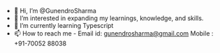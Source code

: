 - 👋 Hi, I’m @GunendroSharma
- 👀 I’m interested in expanding my learnings, knowledge, and skills.
- 🌱 I’m currently learning Typescript
- 📫 How to reach me - 
      Email id: gunendrosharma@gmail.com
      Mobile : +91-70052 88038

<!---
GunendroSharma/GunendroSharma is a ✨ special ✨ repository because its `README.md` (this file) appears on your GitHub profile.
You can click the Preview link to take a look at your changes.
--->

